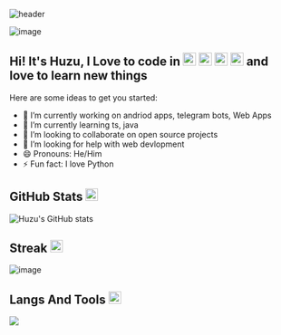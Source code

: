 ![header](https://capsule-render.vercel.app/api?text=Hello-EveryOne!&type=waving&color=gradient&height=100&fontAlignY=50)

![image](https://media3.giphy.com/media/v1.Y2lkPTc5MGI3NjExYTliODRhZTM0NTI4MmI2ZDdlMGIzZjZlOWFhNzc0YWIwOTI2YWI5ZSZlcD12MV9pbnRlcm5hbF9naWZzX2dpZklkJmN0PWc/RMw1DhEAwx5ZK/giphy.gif)


<h2>Hi! It's Huzu, I Love to code in <img src="https://emojis.slackmojis.com/emojis/images/1643514369/3438/python.gif?1643514369" width="23">     <img src="https://emojis.slackmojis.com/emojis/images/1645726790/54023/kotlin-party.gif?1645726790" width="23"> <img src="https://emojis.slackmojis.com/emojis/images/1643514073/291/golang.png?1643514073" width="23"> <img src="https://emojis.slackmojis.com/emojis/images/1643514905/9226/mongo_db.png?1643514905" width="23"> and love to learn new things </h2>

Here are some ideas to get you started:

- 🔭 I’m currently working on andriod apps, telegram bots, Web Apps
- 🌱 I’m currently learning ts, java
- 👯 I’m looking to collaborate on open source projects
- 🤔 I’m looking for help with web devlopment
- 😄 Pronouns: He/Him
- ⚡ Fun fact: I love Python







<h2>GitHub Stats <img src="https://emojis.slackmojis.com/emojis/images/1621024394/39092/cat-roll.gif?1621024394" width="22"></h2>

![Huzu's GitHub stats](https://github-readme-stats.vercel.app/api?username=hyper-ub&show_icons=true&theme=merko)

<h2>Streak <img src="https://emojis.slackmojis.com/emojis/images/1643514841/8541/computercat.gif?1643514841" width="22"></h2>

![image](https://github-readme-streak-stats.herokuapp.com/?user=hyper-ub&theme=dark)



<h2>Langs And Tools <img src="[https://emojis.slackmojis.com/emojis/images/1621024394/39092/cat-roll.gif?1621024394](https://emojis.slackmojis.com/emojis/images/1643516686/27316/tooth.gif?1643516686)" width="22"></h2>  

![](https://skillicons.dev/icons?i=python,go,kotlin,typescript,androidstudio,idea,vscode,github,markdown,mongodb,redis)
